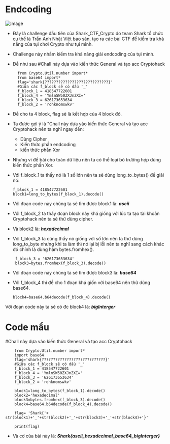 # Endcoding
![image](https://user-images.githubusercontent.com/128831586/232325331-96c51552-f75c-41ec-b15b-9902d73b5add.png)
- Đây là challenge đầu tiên của Shark_CTF_Crypto do team Shark tổ chức cụ thể là Trần Anh Nhật Việt bao sân, tạo ra các bài CTF để kiểm tra khả năng của tụi chơi Crypto như tụi mình.
- Challenge này nhằm kiểm tra khả năng giải endcoding của tụi mình.
- Đề như sau
    #Chall này dựa vào kiến thức General và tạo acc Cryptohack

        from Crypto.Util.number import*
        from base64 import*
        flag='shark{????????????????????????????}'
        #Giữa các f_block sẽ có dấu '_'
        f_block_1 = 418547722601
        f_block_4 = 'YmlnSW50ZXJnZXI='
        f_block_3 = 626173653634
        f_block_2 = 'rohknomswkv'
    
- Đề cho ta 4 block, flag sẻ là kết hợp của 4 block đó.
- Ta được gợi ý là "Chall này dựa vào kiến thức General và tạo acc Cryptohack nên ta nghĩ ngay đến:
    +   Dùng Cipher
    +   Kiến thức phần endcoding
    +   kiến thức phần Xor
-   Nhưng vì đề bài cho toàn dữ liệu nên ta có thể loại bỏ trường hợp dùng kiến thức phần Xor.
  
-   Với f_block_1 ta thấy nó là 1 số lớn nên ta sẻ dùng long_to_bytes() để giải nó:
   
        f_block_1 = 418547722601
        block1=long_to_bytes(f_block_1).decode()
        
-  Với đoạn code này chúng ta sẻ tìm được block1 là: ***ascii***
  
-  Với f_block_2 ta thấy đoạn block này khá giống với lúc ta tạo tài khoản Cryptohack nên ta sẻ thử dùng cipher.
-  Và block2 là: ***hexadecimal***

-  Với f_block_3 ta cũng thấy nó giống với số lớn nên ta thử dùng long_to_byte nhưng khi ta làm thì nó lại bị lỗi nên ta nghĩ sang cách khác đó chính là dùng hàm bytes.fromhex().

        f_block_3 = '626173653634'
        block3=bytes.fromhex(f_block_3).decode()
        
-   Với đoạn code này chúng ta sẻ tìm được block3 là: ***base64***

-   Với f_block_4 thì đề cho 1 đoạn khá giốn với base64 nên thử dùng base64.

        block4=base64.b64decode(f_block_4).decode()

Với đoạn code này ta sẻ có đc block4 là: ***bigInterger***

# Code mẩu

#Chall này dựa vào kiến thức General và tạo acc Cryptohack

        from Crypto.Util.number import*
        import base64
        flag='shark{????????????????????????????}'
        #Giữa các f_block sẽ có dấu '_'
        f_block_1 = 418547722601
        f_block_4 = 'YmlnSW50ZXJnZXI='
        f_block_3 = '626173653634'
        f_block_2 = 'rohknomswkv'

        block1=long_to_bytes(f_block_1).decode()
        block2='hexadecimal'
        block3=bytes.fromhex(f_block_3).decode()
        block4=base64.b64decode(f_block_4).decode()

        flag= 'Shark{'+ str(block1)+'_'+str(block2)+'_'+str(block3)+'_'+str(block4)+'}'

        print(flag)
-   Và cờ của bài này là: ***Shark{ascii_hexadecimal_base64_bigInterger}***
